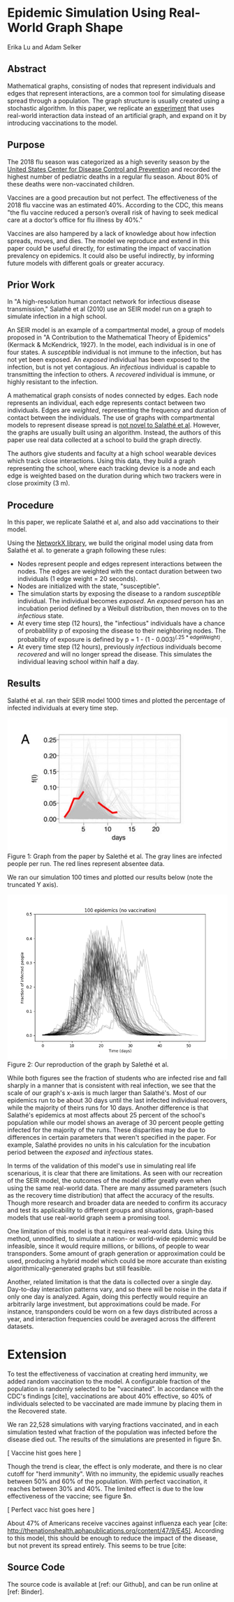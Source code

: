 # Epidemic Simulation Using Real-World Graph Shape
Erika Lu and Adam Selker


## Abstract
Mathematical graphs, consisting of nodes that represent individuals and edges that represent interactions, are a common tool for simulating disease spread through a population.  The graph structure is usually created using a stochastic algorithm.  In this paper, we replicate an [experiment](https://www.pnas.org/content/pnas/107/51/22020.full.pdf) that uses real-world interaction data instead of an artificial graph, and expand on it by introducing vaccinations to the model. 

## Purpose
The 2018 flu season was categorized as a high severity season by the [United States Center for Disease Control and Prevention](https://www.cdc.gov/flu/about/season/flu-season-2017-2018.htm) and recorded the highest number of pediatric deaths in a regular flu season. About 80% of these deaths were non-vaccinated children. 

Vaccines are a good precaution but not perfect. The effectiveness of the 2018 flu vaccine was an estimated 40%. According to the CDC, this means "the flu vaccine reduced a person’s overall risk of having to seek medical care at a doctor’s office for flu illness by 40%."

Vaccines are also hampered by a lack of knowledge about how infection spreads, moves, and dies. The model we reproduce and extend in this paper could be useful directly, for estimating the impact of vaccination prevalency on epidemics.  It could also be useful indirectly, by informing future models with different goals or greater accuracy.


## Prior Work
In "A high-resolution human contact network for infectious disease transmission," Salathé et al (2010) use an SEIR model run on a graph to simulate infection in a high school.

An SEIR model is an example of a compartmental model, a group of models proposed in "A Contribution to the Mathematical Theory of Epidemics" (Kermack & McKendrick, 1927).  In the model, each individual is in one of four states. A _susceptible_ individual is not immune to the infection, but has not yet been exposed.  An _exposed_ individual has been exposed to the infection, but is not yet contagious.  An _infectious_ individual is capable to transmitting the infection to others.  A _recovered_ individual is immune, or highly resistant to the infection.  

A mathematical graph consists of nodes connected by edges.  Each node represents an individual, each edge represents contact between two individuals.  Edges are _weighted_, representing the frequency and duration of contact between the individuals.  The use of graphs with compartmental models to represent disease spread is [not novel to Salathé et al](https://www.ncbi.nlm.nih.gov/pmc/articles/PMC3861041/).  However, the graphs are usually built using an algorithm.  Instead, the authors of this paper use real data collected at a school to build the graph directly.

The authors give students and faculty at a high school wearable devices which track close interactions.  Using this data, they build a graph representing the school, where each tracking device is a node and each edge is weighted based on the duration during which two trackers were in close proximity (3 m).


## Procedure

In this paper, we replicate Salathé et al, and also add vaccinations to their model.  

Using the [NetworkX library](https://networkx.github.io/), we build the original model using data from Salathé et al. to generate a graph following these rules:
- Nodes represent people and edges represent interactions between the nodes. The edges are weighted with the contact duration between two individuals (1 edge weight = 20 seconds).
- Nodes are initialized with the state, "susceptible".
- The simulation starts by exposing the disease to a random _susceptible_ individual. The individual becomes _exposed_. An _exposed_ person has an incubation period defined by a Weibull distribution, then moves on to the _infectious_ state.  
- At every time step (12 hours), the "infectious" individuals have a chance of probablility p of exposing the disease to their neighboring nodes. The probability of exposure is defined by p = 1 - (1 - 0.003)<sup>(.25 * edgeWeight)</sup>. 
- At every time step (12 hours), previously _infectious_ individuals become _recovered_ and will no longer spread the disease. This simulates the individual leaving school within half a day. 

## Results

Salathé et al. ran their SEIR model 1000 times and plotted the percentage of infected individuals at every time step. 

![Visualization of infection by Salathé et al](https://github.com/eriakul/Complexity_Science_Project_1/blob/master/reports/TheirPlot.JPG)
Figure 1: Graph from the paper by Salethé et al. The gray lines are infected people per run. The red lines represent absentee data.

We ran our simulation 100 times and plotted our results below (note the truncated Y axis). 

![Our graph](https://github.com/eriakul/Complexity_Science_Project_1/blob/master/reports/ensemble.png)
Figure 2: Our reproduction of the graph by Salethé et al.

While both figures see the fraction of students who are infected rise and fall sharply in a manner that is consistent with real infection, we see that the scale of our graph's x-axis is much larger than Salathé's. Most of our epidemics run to be about 30 days until the last infected individual recovers, while the majority of theirs runs for 10 days. Another difference is that Salathé's epidemics at most affects about 25 percent of the school's population while our model shows an average of 30 percent people getting infected for the majority of the runs. These disparities may be due to differences in certain parameters that weren't specified in the paper. For example, Salathé provides no units in his calculation for the incubation period between the _exposed_ and _infectious_ states.

In terms of the validation of this model's use in simulating real life scenarious, it is clear that there are limitations. As seen with our recreation of the SEIR model, the outcomes of the model differ greatly even when using the same real-world data. There are many assumed parameters (such as the recovery time distribution) that affect the accuracy of the results. Though more research and broader data are needed to confirm its accuracy and test its applicability to different groups and situations, graph-based models that use real-world graph seem a promising tool.

One limitation of this model is that it requires real-world data.  Using this method, unmodified, to simulate a nation- or world-wide epidemic would be infeasible, since it would require millions, or billions, of people to wear transponders.  Some amount of graph generation or approximation could be used, producing a hybrid model which could be more accurate than existing algorithmically-generated graphs but still feasible.

Another, related limitation is that the data is collected over a single day.  Day-to-day interaction patterns vary, and so there will be noise in the data if only one day is analyzed.  Again, doing this perfectly would require an arbitrarily large investment, but approximations could be made.  For instance, transponders could be worn on a few days distributed across a year, and interaction frequencies could be averaged across the different datasets.

# Extension
 
To test the effectiveness of vaccination at creating herd immunity, we added random vaccination to the model.  A configurable fraction of the population is randomly selected to be "vaccinated".  In accordance with the CDC's findings [cite], vaccinations are about 40% effective, so 40% of individuals selected to be vaccinated are made immune by placing them in the Recovered state.
 
We ran 22,528 simulations with varying fractions vaccinated, and in each simulation tested what fraction of the population was infected before the disease died out.  The results of the simulations are presented in figure $n.

[ Vaccine hist goes here ]

Though the trend is clear, the effect is only moderate, and there is no clear cutoff for "herd immunity".  With no immunity, the epidemic usually reaches between 50% and 60% of the population.  With perfect vaccination, it reaches between 30% and 40%.  The limited effect is due to the low effectiveness of the vaccine; see figure $n.

[ Perfect vacc hist goes here ]

About 47% of Americans receive vaccines against influenza each year [cite: http://thenationshealth.aphapublications.org/content/47/9/E45].  According to this model, this should be enough to reduce the impact of the disease, but not prevent its spread entirely.  This seems to be true [cite: 

## Source Code

The source code is available at [ref: our Github], and can be run online at [ref: Binder].  
